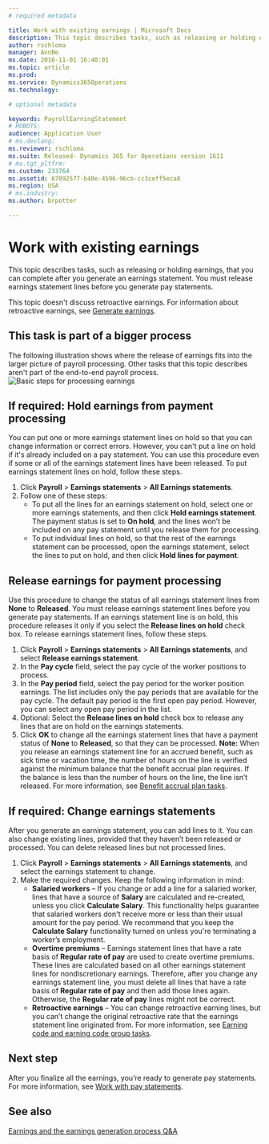```yaml
---
# required metadata

title: Work with existing earnings | Microsoft Docs
description: This topic describes tasks, such as releasing or holding earnings, that you can complete after you generate an earnings statement. You must release earnings statement lines before you generate pay statements.
author: rschloma
manager: AnnBe
ms.date: 2016-11-01 16:40:01
ms.topic: article
ms.prod: 
ms.service: Dynamics365Operations
ms.technology: 

# optional metadata

keywords: PayrollEarningStatement
# ROBOTS: 
audience: Application User
# ms.devlang: 
ms.reviewer: rschloma
ms.suite: Released- Dynamics 365 for Operations version 1611
# ms.tgt_pltfrm: 
ms.custom: 233764
ms.assetid: 67092577-b40e-4596-96cb-cc3ceff5eca8
ms.region: USA
# ms.industry: 
ms.author: brpotter

---
```


# Work with existing earnings

This topic describes tasks, such as releasing or holding earnings, that you can complete after you generate an earnings statement. You must release earnings statement lines before you generate pay statements.

This topic doesn't discuss retroactive earnings. For information about retroactive earnings, see [Generate earnings](https://docs.microsoft.com/en-us/dynamics365/operations/financials/localizations/north-america/generate-earnings).

## This task is part of a bigger process
The following illustration shows where the release of earnings fits into the larger picture of payroll processing. Other tasks that this topic describes aren't part of the end-to-end payroll process. ![Basic steps for processing earnings](https://i-technet.sec.s-msft.com/dynimg/IC766958.gif "Basic steps for processing earnings")

## If required: Hold earnings from payment processing
You can put one or more earnings statement lines on hold so that you can change information or correct errors. However, you can't put a line on hold if it's already included on a pay statement. You can use this procedure even if some or all of the earnings statement lines have been released. To put earnings statement lines on hold, follow these steps.

1.  Click **Payroll** &gt; **Earnings statements** &gt; **All Earnings statements**.
2.  Follow one of these steps:
    -   To put all the lines for an earnings statement on hold, select one or more earnings statements, and then click **Hold earnings statement**. The payment status is set to **On hold**, and the lines won’t be included on any pay statement until you release them for processing.
    -   To put individual lines on hold, so that the rest of the earnings statement can be processed, open the earnings statement, select the lines to put on hold, and then click **Hold lines for payment**.

## Release earnings for payment processing
Use this procedure to change the status of all earnings statement lines from **None** to **Released**. You must release earnings statement lines before you generate pay statements. If an earnings statement line is on hold, this procedure releases it only if you select the **Release lines on hold** check box. To release earnings statement lines, follow these steps.

1.  Click **Payroll** &gt; **Earnings statements** &gt; **All Earnings statements**, and select **Release earnings statement**.
2.  In the **Pay cycle** field, select the pay cycle of the worker positions to process.
3.  In the **Pay period** field, select the pay period for the worker position earnings. The list includes only the pay periods that are available for the pay cycle. The default pay period is the first open pay period. However, you can select any open pay period in the list.
4.  Optional: Select the **Release lines on hold** check box to release any lines that are on hold on the earnings statements.
5.  Click **OK** to change all the earnings statement lines that have a payment status of **None** to **Released**, so that they can be processed. **Note:** When you release an earnings statement line for an accrued benefit, such as sick time or vacation time, the number of hours on the line is verified against the minimum balance that the benefit accrual plan requires. If the balance is less than the number of hours on the line, the line isn’t released. For more information, see [Benefit accrual plan tasks](https://docs.microsoft.com/en-us/dynamics365/operations/financials/localizations/north-america/benefit-accrual-plan-tasks).

## If required: Change earnings statements
After you generate an earnings statement, you can add lines to it. You can also change existing lines, provided that they haven’t been released or processed. You can delete released lines but not processed lines.

1.  Click **Payroll** &gt; **Earnings statements** &gt; **All Earnings statements**, and select the earnings statement to change.
2.  Make the required changes. Keep the following information in mind:
    -   **Salaried workers** – If you change or add a line for a salaried worker, lines that have a source of **Salary** are calculated and re-created, unless you click **Calculate Salary**. This functionality helps guarantee that salaried workers don't receive more or less than their usual amount for the pay period. We recommend that you keep the **Calculate Salary** functionality turned on unless you're terminating a worker’s employment.
    -   **Overtime premiums** – Earnings statement lines that have a rate basis of **Regular rate of pay** are used to create overtime premiums. These lines are calculated based on all other earnings statement lines for nondiscretionary earnings. Therefore, after you change any earnings statement line, you must delete all lines that have a rate basis of **Regular rate of pay** and then add those lines again. Otherwise, the **Regular rate of pay** lines might not be correct.
    -   **Retroactive earnings** – You can change retroactive earning lines, but you can’t change the original retroactive rate that the earnings statement line originated from. For more information, see [Earning code and earning code group tasks](https://docs.microsoft.com/en-us/dynamics365/operations/financials/localizations/north-america/earning-code-and-earning-code-group-tasks).

## Next step
After you finalize all the earnings, you’re ready to generate pay statements. For more information, see [Work with pay statements](https://docs.microsoft.com/en-us/dynamics365/operations/financials/localizations/north-america/work-with-pay-statements).

See also
--------

[Earnings and the earnings generation process Q&A](https://docs.microsoft.com/en-us/dynamics365/operations/financials/localizations/north-america/earnings-and-the-earnings-generation-process)

